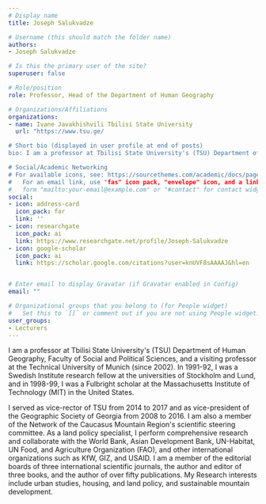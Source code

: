 ```yaml
---
# Display name
title: Joseph Salukvadze

# Username (this should match the folder name)
authors:
- Joseph Salukvadze

# Is this the primary user of the site?
superuser: false

# Role/position
role: Professor, Head of the Department of Human Geography

# Organizations/Affiliations
organizations:
- name: Ivane Javakhishvili Tbilisi State University
  url: "https://www.tsu.ge/

# Short bio (displayed in user profile at end of posts)
bio: I am a professor at Tbilisi State University's (TSU) Department of Human Geography, Faculty of Social and Political Sciences, and a visiting professor at the Technical University of Munich (since 2002).

# Social/Academic Networking
# For available icons, see: https://sourcethemes.com/academic/docs/page-builder/#icons
#   For an email link, use "fas" icon pack, "envelope" icon, and a link in the
#   form "mailto:your-email@example.com" or "#contact" for contact widget.
social:
- icon: address-card
  icon_pack: far
  link: ''
- icon: researchgate
  icon_pack: ai
  link: https://www.researchgate.net/profile/Joseph-Salukvadze
- icon: google-scholar
  icon_pack: ai
  link: https://scholar.google.com/citations?user=knUVF8sAAAAJ&hl=en


# Enter email to display Gravatar (if Gravatar enabled in Config)
email: ""

# Organizational groups that you belong to (for People widget)
#   Set this to `[]` or comment out if you are not using People widget.
user_groups:
- Lecturers
---
```


I am a professor at Tbilisi State University's (TSU) Department of Human Geography, Faculty of Social and Political Sciences, and a visiting professor at the Technical University of Munich (since 2002). In 1991-92, I was a Swedish Institute research fellow at the universities of Stockholm and Lund, and in 1998-99, I was a Fulbright scholar at the Massachusetts Institute of Technology (MIT) in the United States.

I served as vice-rector of TSU from 2014 to 2017 and as vice-president of the Geographic Society of Georgia from 2008 to 2016. I am also a member of the Network of the Caucasus Mountain Region's scientific steering committee. As a land policy specialist, I perform comprehensive research and collaborate with the World Bank, Asian Development Bank, UN-Habitat, UN Food, and Agriculture Organization (FAO), and other international organizations such as KfW, GIZ, and USAID. I am a member of the editorial boards of three international scientific journals, the author and editor of three books, and the author of over fifty publications. My Research interests include urban studies, housing, and land policy, and sustainable mountain development.

